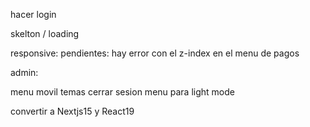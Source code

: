 
hacer login

skelton / loading

responsive: 
pendientes:
  hay error con el z-index en el menu de pagos

admin:

menu movil
  temas
  cerrar sesion
  menu para light mode


convertir a Nextjs15 y React19


